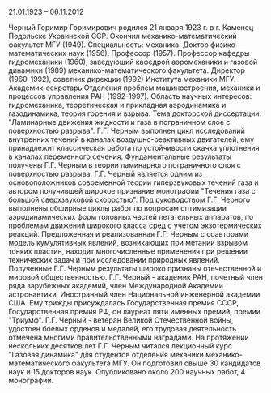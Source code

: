 21.01.1923 – 06.11.2012

Черный Горимир Горимирович родился 21 января 1923 г. в г. Каменец-Подольске Украинской ССР. Окончил механико-математический факультет МГУ (1949). Специальность: механика.
Доктор физико-математических наук (1956). Профессор (1957). Профессор кафедры гидромеханики (1960), заведующий кафедрой аэромеханики и газовой динамики (1989) механико-математического факультета. Директор (1960-1992), советник дирекции (1992) Института механики МГУ.
Академик-секретарь Отделения проблем машиностроения, механики и процессов управления РАН (1992-1997).
Область научных интересов: гидромеханика, теоретическая и прикладная аэродинамика и газодинамика, теория горения и взрыва. Тема докторской диссертации: "Ламинарные движения жидкости и газа в пограничном слое с поверхностью разрыва".
Г.Г. Черным выполнен цикл исследований внутренних течений в каналах воздушно-реактивных двигателей, ему принадлежит классическая работа по устойчивости скачка уплотнения в каналах переменного сечения. Фундаментальные результаты получены Г.Г. Черным в теории ламинарного пограничного слоя с поверхностью разрыва.
Г.Г. Черный является одним из основоположников современной теории гиперзвуковых течений газа и автором получившей широкое признание монографии "Течения газа с большой сверхзвуковой скоростью". Под руководством Г.Г. Черного выполнены обширные циклы работ по вопросам оптимизации аэродинамических форм головных частей летательных аппаратов, по проблемам движений широкого класса сред с учетом экзотермических реакций. Предложенная и реализованная Г.Г. Черным с соавторами модель кумулятивных явлений, возникающих при метании взрывом тонких пластин, находит многочисленные применения при решении технических задач и при исследовании природных явлений.
Полученные Г.Г. Черным результаты широко признаны отечественной и мировой общественностью. Г.Г. Черный - академик РАН, почетный член ряда зарубежных академий, член Международной Академии астронавтики, Иностранный член Национальной инженерной академии США. Ему трижды присуждалась Государственная премия СССР, Государственная премия РФ, он лауреат пяти именных премий, премии "Триумф".
Г.Г. Черный - ветеран Великой Отечественной войны, удостоен боевых орденов и медалей, его трудовая деятельность отмечена многими правительственными наградами.
На протяжении нескольких десятков лет Г.Г. Черным читался лекционный курс "Газовая динамика" для студентов отделения механики механико-математического факультета МГУ. Он подготовил свыше 30 кандидатов наук и 15 докторов наук. Опубликовано около 200 научных работ, 4 монографии.